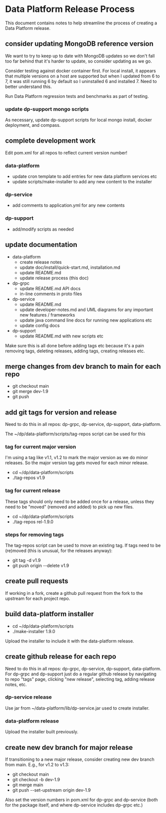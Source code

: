 # Data Platform Release Process

This document contains notes to help streamline the process of creating a Data Platform release.


## consider updating MongoDB reference version

We want to try to keep up to date with MongoDB updates so we don't fall too far behind that it's harder to update, so consider updating as we go.

Consider testing against docker container first.  For local install, it appears that multiple versions on a host are supported but when I updated from 6 to 7, it was still running 6 by default so I uninstalled 6 and installed 7.  Need to better understand this.

Run Data Platform regression tests and benchmarks as part of testing.

### update dp-support mongo scripts

As necessary, update dp-support scripts for local mongo install, docker deployment, and compass.

## complete development work

Edit pom.xml for all repos to reflect current version number!

### data-platform
- update cron template to add entries for new data platform services etc
- update scripts/make-installer to add any new content to the installer

### dp-service
- add comments to application.yml for any new contents

### dp-support
- add/modify scripts as needed


## update documentation
- data-platform
  - create release notes
  - update doc/install/quick-start.md, installation.md
  - update README.md
  - update release process (this doc)
- dp-grpc
  - update README.md API docs
  - in-line comments in proto files
- dp-service
  - update README.md
  - update developer-notes.md and UML diagrams for any important new features / frameworks
  - update java command line docs for running new applications etc
  - update config docs
- dp-support
  - update README.md with new scripts etc

Make sure this is all done before adding tags etc because it's a pain removing tags, deleting releases, adding tags, creating releases etc.

## merge changes from dev branch to main for each repo

* git checkout main
* git merge dev-1.9
* git push

## add git tags for version and release

Need to do this in all repos: dp-grpc, dp-service, dp-support, data-platform.

The ~/dp/data-platform/scripts/tag-repos script can be used for this

### tag for current major version

I'm using a tag like v1.1, v1.2 to mark the major version as we do minor releases.  So the major version tag gets moved for each minor release.

- cd ~/dp/data-platform/scripts
- ./tag-repos v1.9

### tag for current release

These tags should only need to be added once for a release, unless they need to be "moved" (removed and added) to pick up new files.

- cd ~/dp/data-platform/scripts
- ./tag-repos rel-1.9.0

### steps for removing tags

The tag-repos script can be used to move an existing tag. If tags need to be (re)moved (this is unusual, for the releases anyway):

- git tag -d v1.9
- git push origin --delete v1.9

## create pull requests

If working in a fork, create a github pull request from the fork to the upstream for each project repo.

## build data-platform installer

- cd ~/dp/data-platform/scripts
- ./make-installer 1.9.0

Upload the installer to include it with the data-platform release.

## create github release for each repo

Need to do this in all repos: dp-grpc, dp-service, dp-support, data-platform.  For dp-grpc and dp-support just do a regular github release by navigating to repo "tags" page, clicking "new release", selecting tag, adding release notes, etc.

### dp-service release

Use jar from ~/data-platform/lib/dp-service.jar used to create installer.

### data-platform release

Upload the installer built previously.


## create new dev branch for major release

If transitioning to a new major release, consider creating new dev branch from main.  E.g., for v1.2 to v1.3:

- git checkout main
- git checkout -b dev-1.9
- git merge main
- git push --set-upstream origin dev-1.9

Also set the version numbers in pom.xml for dp-grpc and dp-service (both for the package itself, and where dp-service includes dp-grpc etc.)
